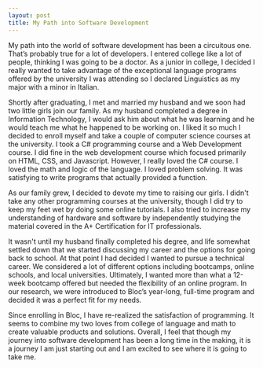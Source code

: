 ```yaml
---
layout: post
title: My Path into Software Development
---
```

My path into the world of software development has been a circuitous one. That’s probably true for a lot of developers. I entered college like a lot of people, thinking I was going to be a doctor. As a junior in college, I decided I really wanted to take advantage of the exceptional language programs offered by the university I was attending so I declared Linguistics as my major with a minor in Italian.

Shortly after graduating, I met and married my husband and we soon had two little girls join our family. As my husband completed a degree in Information Technology, I would ask him about what he was learning and he would teach me what he happened to be working on. I liked it so much I decided to enroll myself and take a couple of computer science courses at the university. I took a C# programming course and a Web Development course. I did fine in the web development course which focused primarily on HTML, CSS, and Javascript. However, I really loved the C# course. I loved the math and logic of the language. I loved problem solving. It was satisfying to write programs that actually provided a function.

As our family grew, I decided to devote my time to raising our girls. I didn't take any other programming courses at the university, though I did try to keep my feet wet by doing some online tutorials. I also tried to increase my understanding of hardware and software by independently studying the material covered in the A+ Certification for IT professionals.

It wasn't until my husband finally completed his degree, and life somewhat settled down that we started discussing my career and the options for going back to school. At that point I had decided I wanted to pursue a technical career. We considered a lot of different options including bootcamps, online schools, and local universities. Ultimately, I wanted more than what a 12-week bootcamp offered but needed the flexibility of an online program. In our research, we were introduced to Bloc’s year-long, full-time program and decided it was a perfect fit for my needs.

Since enrolling in Bloc, I have re-realized the satisfaction of programming. It seems to combine my two loves from college of language and math to create valuable products and solutions. Overall, I feel that though my journey into software development has been a long time in the making, it is a journey I am just starting out and I am excited to see where it is going to take me.
